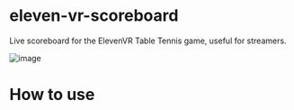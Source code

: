 # eleven-vr-scoreboard
Live scoreboard for the ElevenVR Table Tennis game, useful for streamers.

![image](https://user-images.githubusercontent.com/1384885/117720370-e2bfaa80-b1de-11eb-9895-5dd42aec0dcb.png)

# How to use

